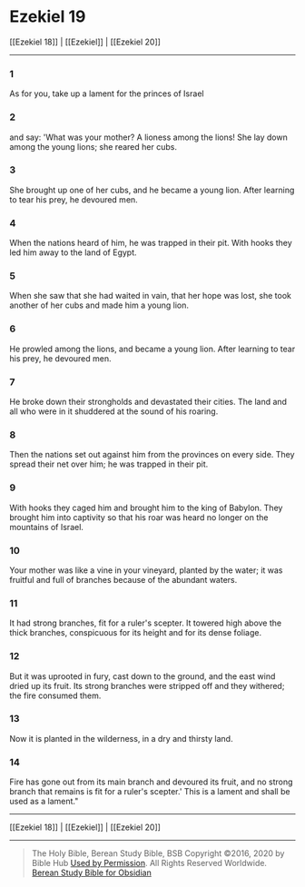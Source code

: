 # Ezekiel 19

[[Ezekiel 18]] | [[Ezekiel]] | [[Ezekiel 20]]

---

### 1
As for you, take up a lament for the princes of Israel

### 2
and say: 'What was your mother? A lioness among the lions! She lay down among the young lions; she reared her cubs.

### 3
She brought up one of her cubs, and he became a young lion. After learning to tear his prey, he devoured men.

### 4
When the nations heard of him, he was trapped in their pit. With hooks they led him away to the land of Egypt.

### 5
When she saw that she had waited in vain, that her hope was lost, she took another of her cubs and made him a young lion.

### 6
He prowled among the lions, and became a young lion. After learning to tear his prey, he devoured men.

### 7
He broke down their strongholds and devastated their cities. The land and all who were in it shuddered at the sound of his roaring.

### 8
Then the nations set out against him from the provinces on every side. They spread their net over him; he was trapped in their pit.

### 9
With hooks they caged him and brought him to the king of Babylon. They brought him into captivity so that his roar was heard no longer on the mountains of Israel.

### 10
Your mother was like a vine in your vineyard, planted by the water; it was fruitful and full of branches because of the abundant waters.

### 11
It had strong branches, fit for a ruler's scepter. It towered high above the thick branches, conspicuous for its height and for its dense foliage.

### 12
But it was uprooted in fury, cast down to the ground, and the east wind dried up its fruit. Its strong branches were stripped off and they withered; the fire consumed them.

### 13
Now it is planted in the wilderness, in a dry and thirsty land.

### 14
Fire has gone out from its main branch and devoured its fruit, and no strong branch that remains is fit for a ruler's scepter.' This is a lament and shall be used as a lament."

---

[[Ezekiel 18]] | [[Ezekiel]] | [[Ezekiel 20]]

---

> The Holy Bible, Berean Study Bible, BSB
> Copyright &copy;2016, 2020 by Bible Hub
> [Used by Permission](https://berean.bible/terms.htm). All Rights Reserved Worldwide.
> [Berean Study Bible for Obsidian](https://github.com/gapmiss/berean-study-bible-for-obsidian)

